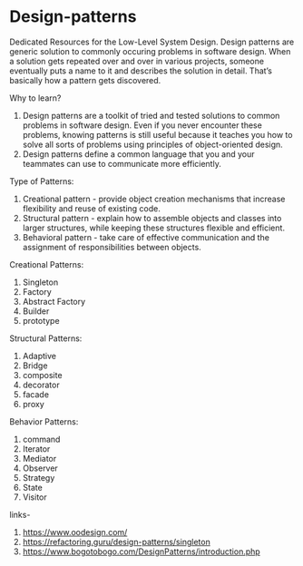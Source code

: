 # Design-patterns
Dedicated Resources for the Low-Level System Design.
Design patterns are generic solution to commonly occuring problems in software design.
When a solution gets repeated over and over in various projects, someone eventually puts a name to it and describes the solution in detail. That’s basically how a pattern gets discovered.

Why to learn?
1. Design patterns are a toolkit of tried and tested solutions to common problems in software design. Even if you never encounter these problems, knowing patterns is still useful because it teaches you how to solve all sorts of problems using principles of object-oriented design.
2. Design patterns define a common language that you and your teammates can use to communicate more efficiently. 

Type of Patterns:
1. Creational pattern -  provide object creation mechanisms that increase flexibility and reuse of existing code.
3. Structural pattern - explain how to assemble objects and classes into larger structures, while keeping these structures flexible and efficient.
4. Behavioral pattern - take care of effective communication and the assignment of responsibilities between objects.

Creational Patterns:
1. Singleton
2. Factory
3. Abstract Factory
4. Builder
5. prototype

Structural Patterns:
1. Adaptive
2. Bridge
3. composite
4. decorator
5. facade
6. proxy

Behavior Patterns:
1. command
2. Iterator
3. Mediator
4. Observer
5. Strategy
6. State
7. Visitor

links-
1. https://www.oodesign.com/
2. https://refactoring.guru/design-patterns/singleton
3. https://www.bogotobogo.com/DesignPatterns/introduction.php




   
